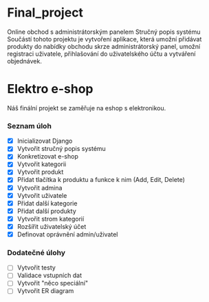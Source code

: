 # Final_project
Online obchod s administrátorským panelem
Stručný popis systému
Součástí tohoto projektu je vytvoření aplikace, která umožní přidávat produkty do nabídky obchodu skrze administrátorský panel, umožní registraci uživatele, přihlašování do uživatelského účtu a vytváření objednávek.


# Elektro e-shop
Náš finální projekt se zaměřuje na eshop s elektronikou.


### Seznam úloh
- [x] Inicializovat Django
- [x] Vytvořit stručný popis systému
- [x] Konkretizovat e-shop
- [x] Vytvořit kategorii
- [x] Vytvořit produkt
- [x] Přidat tlačítka k produktu a funkce k nim (Add, Edit, Delete)
- [x] Vytvořit admina
- [x] Vytvořit uživatele
- [x] Přidat další kategorie
- [x] Přidat další produkty
- [x] Vytvořit strom kategorií
- [x] Rozšířit uživatelský účet
- [x] Definovat oprávnění admin/uživatel 
      
### Dodatečné úlohy
- [ ] Vytvořit testy
- [ ] Validace vstupních dat
- [ ] Vytvořit "něco speciální" 
- [ ] Vytvořit ER diagram
